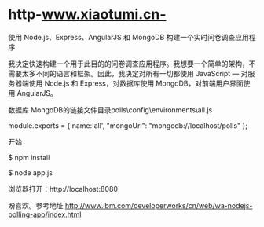 http-www.xiaotumi.cn-
=====================

使用 Node.js、Express、AngularJS 和 MongoDB 构建一个实时问卷调查应用程序

我决定快速构建一个用于此目的的问卷调查应用程序。我想要一个简单的架构，不需要太多不同的语言和框架。因此，我决定对所有一切都使用 JavaScript — 对服务器端使用 Node.js 和 Express，对数据库使用 MongoDB，对前端用户界面使用 AngularJS。

数据库
MongoDB的链接文件目录polls\config\environments\all.js

module.exports = {
    name:'all',
    "mongoUrl": "mongodb://localhost/polls"
};

开始

$ npm install

$ node app.js

浏览器打开：http://localhost:8080

盼喜欢。参考地址 http://www.ibm.com/developerworks/cn/web/wa-nodejs-polling-app/index.html
